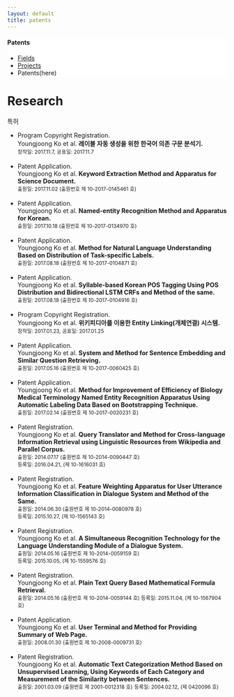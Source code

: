 ```yaml
---
layout: default
title: patents
---
```

 <div class="linklink" style = "background-color:#ffffff;border-radius:0 15px;align:right">
	<h4>Patents</h4>
          <ul class="posts-list">
            <li class="post-link">
                <a class="post-title" href="https://islab631.github.io/Research/fields/">Fields</a>
            </li>
            <li class="post-link">
                <a class="post-title" href="https://islab631.github.io/Research/projects/">Projects</a>
            </li>
            <li>Patents(here)
            </li>
          </ul>
  </div>


<div class="post">
  <h1 class="pageTitle">Research</h1>	
  <p class="meta">특허</p>
</div>
  <ul>
	<li>
		Program Copyright Registration.<br>
		Youngjoong Ko et al. <b>레이블 자동 생성을 위한 한국어 의존 구문 분석기.</b> <br>
		<small>창작일: 2017.11.7, 공표일: 2017.11.7</small>
	</li>
	<br>
	<li>
		Patent Application.<br>
		Youngjoong Ko et al. <b>Keyword Extraction Method and Apparatus for Science Document.</b> <br>
		<small>출원일: 2017.11.02 (출원번호 제 10-2017-0145461 호)</small>
	</li>
	<br>
	<li>
		Patent Application.<br>
		Youngjoong Ko et al. <b>Named-entity Recognition Method and Apparatus for Korean.</b> <br>
		<small>출원일: 2017.10.18 (출원번호 제 10-2017-0134970 호)</small>
	</li>
	<br>
	<li>
		Patent Application.<br>
		Youngjoong Ko et al. <b>Method for Natural Language Understanding Based on Distribution of Task-specific Labels. </b> <br>
		<small>출원일: 2017.08.18 (출원번호 제 10-2017-0104871 호)</small>
	</li>
	<br>
	<li>
		Patent Application.<br>
		Youngjoong Ko et al. <b>Syllable-based Korean POS Tagging Using POS Distribution and Bidirectional LSTM CRFs and Method of the same. </b> <br>
		<small>출원일: 2017.08.18 (출원번호 제 10-2017-0104916 호)</small>
	</li>
	<br>
	<li>
		Program Copyright Registration.<br>
		Youngjoong Ko et al. <b>위키피디아를 이용한 Entity Linking(개체연결) 시스템. </b> <br>
		<small>창작일: 2017.01.23, 공표일: 2017.01.25</small>
	</li>
	<br>
	<li>
		Patent Application.<br>
		Youngjoong Ko et al. <b>System and Method for Sentence Embedding and Similar Question Retrieving. </b> <br>
		<small>출원일: 2017.05.16 (출원번호 제 10-2017-0060425 호)</small>
	</li>
	<br>
	<li>
		Patent Application.<br>
		Youngjoong Ko et al. <b>Method for Improvement of Efficiency of Biology Medical Terminology Named Entity Recognition Apparatus Using Automatic Labeling Data Based on Bootstrapping Technique. </b> <br>
		<small>출원일: 2017.02.14 (출원번호 제 10-2017-0020231 호)</small>
	</li>
	<br>
	<li>
		Patent Registration.<br>
		Youngjoong Ko et al. <b>Query Translator and Method for Cross-language Information Retrieval using Linguistic Resources from Wikipedia and Parallel Corpus.</b> <br>
		<small>출원일: 2014.07.17 (출원번호 제 10-2014-0090447 호) </small><br>
		<small>등록일: 2016.04.21, (제 10-1616031 호)</small>
	</li>
	<br>
	<li>
		Patent Registration.<br>
		Youngjoong Ko et al. <b>Feature Weighting Apparatus for User Utterance Information Classification in Dialogue System and Method of the Same. </b> <br>
		<small>출원일: 2014.06.30 (출원번호 제 10-2014-0080978 호) </small><br>
		<small>등록일: 2015.10.27, (제 10-1565143 호)</small>
	</li>
	<br>
	<li>
		Patent Registration.<br>
		Youngjoong Ko et al. <b> A Simultaneous Recognition Technology for the Language Understanding Module of a Dialogue System. </b> <br>
		<small>출원일: 2014.05.16 (출원번호 제 10-2014-0059159 호) </small><br>
		<small>등록일: 2015.10.05, (제 10-1559576 호)</small>
	</li>
	<br>
	<li>
		Patent Registration.<br>
		Youngjoong Ko et al. <b>Plain Text Query Based Mathematical Formula Retrieval. </b> <br>
		<small>출원일: 2014.05.16 (출원번호 제 10-2014-0059144 호) </small>
		<small>등록일: 2015.11.04, (제 10-1567904 호)</small>
	</li>
	<br>
	<li>
		Patent Application.<br>
		Youngjoong Ko et al. <b>User Terminal and Method for Providing Summary of Web Page. </b> <br>
		<small>출원일: 2008.01.30 (출원번호 제 10-2008-0009731 호)</small>
	</li>
	<br>
	<li>
		Patent Registration.<br>
		Youngjoong Ko et al. <b>Automatic Text Categorization Method Based on Unsupervised Learning, Using Keywords of Each Category and Measurement of the Similarity between Sentences. </b> <br>
		<small>출원일: 2001.03.09 (출원번호 제 2001-0012318 호)</small>
		<small>등록일: 2004.02.12, (제 0420096 호)</small>
	</li>
  </ul>

